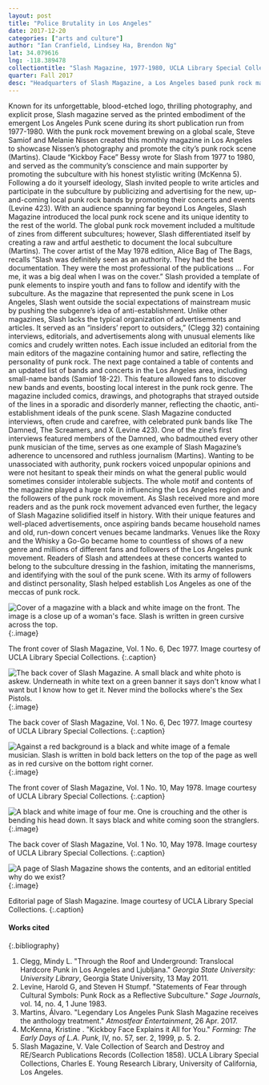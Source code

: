 ```yaml
---
layout: post
title: "Police Brutality in Los Angeles"
date: 2017-12-20
categories: ["arts and culture"]
author: "Ian Cranfield, Lindsey Ha, Brendon Ng"
lat: 34.079616
lng: -118.389478
collectiontitle: "Slash Magazine, 1977-1980, UCLA Library Special Collections"
quarter: Fall 2017
desc: "Headquarters of Slash Magazine, a Los Angeles based punk rock magazine."
---
```

Known for its unforgettable, blood-etched logo, thrilling photography, and explicit prose, Slash magazine served as the printed embodiment of the emergent Los Angeles Punk scene during its short publication run from 1977-1980. With the punk rock movement brewing on a global scale, Steve Samiof and Melanie Nissen created this monthly magazine in Los Angeles to showcase Nissen’s photography and promote the city’s punk rock scene (Martins). Claude “Kickboy Face” Bessy wrote for Slash from 1977 to 1980, and served as the community’s conscience and main supporter by promoting the subculture with his honest stylistic writing (McKenna 5). Following a do it yourself ideology, Slash invited people to write articles and participate in the subculture by publicizing and advertising for the new, up-and-coming local punk rock bands by promoting their concerts and events (Levine 423). With an audience spanning far beyond Los Angeles, Slash Magazine introduced the local punk rock scene and its unique identity to the rest of the world. The global punk rock movement included a multitude of zines from different subcultures; however, Slash differentiated itself by creating a raw and artful aesthetic to document the local subculture (Martins). The cover artist of the May 1978 edition, Alice Bag of The Bags, recalls “Slash was definitely seen as an authority. They had the best documentation. They were the most professional of the publications … For me, it was a big deal when I was on the cover.” Slash provided a template of punk elements to inspire youth and fans to follow and identify with the subculture.
As the magazine that represented the punk scene in Los Angeles, Slash went outside the social expectations of mainstream music by pushing the subgenre’s idea of anti-establishment. Unlike other magazines, Slash lacks the typical organization of advertisements and articles. It served as an “insiders’ report to outsiders,” (Clegg 32) containing interviews, editorials, and advertisements along with unusual elements like comics and crudely written notes. Each issue included an editorial from the main editors of the magazine containing humor and satire, reflecting the personality of punk rock. The next page contained a table of contents and an updated list of bands and concerts in the Los Angeles area, including small-name bands (Samiof 18-22). This feature allowed fans to discover new bands and events, boosting local interest in the punk rock genre. The magazine included comics, drawings, and photographs that strayed outside of the lines in a sporadic and disorderly manner, reflecting the chaotic, anti-establishment ideals of the punk scene. Slash Magazine conducted interviews, often crude and carefree, with celebrated punk bands like The Damned, The Screamers, and X (Levine 423). One of the zine’s first interviews featured members of the Damned, who badmouthed every other punk musician of the time, serves as one example of Slash Magazine’s adherence to uncensored and ruthless journalism (Martins). Wanting to be unassociated with authority, punk rockers voiced unpopular opinions and were not hesitant to speak their minds on what the general public would sometimes consider intolerable subjects. The whole motif and contents of the magazine played a huge role in influencing the Los Angeles region and the followers of the punk rock movement.
As Slash received more and more readers and as the punk rock movement advanced even further, the legacy of Slash Magazine solidified itself in history. With their unique features and well-placed advertisements, once aspiring bands became household names and old, run-down concert venues became landmarks. Venues like the Roxy and the Whisky a Go-Go became home to countless of shows of a new genre and millions of different fans and followers of the Los Angeles punk movement. Readers of Slash and attendees at these concerts wanted to belong to the subculture dressing in the fashion, imitating the mannerisms, and identifying with the soul of the punk scene. With its army of followers and distinct personality, Slash helped establish Los Angeles as one of the meccas of punk rock.


![Cover of a magazine with a black and white image on the front. The image is a close up of a woman's face. Slash is written in green cursive across the top.](images/slashdeccover.jpg)
   {:.image}

The front cover of Slash Magazine, Vol. 1 No. 6, Dec 1977. Image courtesy of UCLA Library Special Collections.
   {:.caption}

![The back cover of Slash Magazine. A small black and white photo is askew. Underneath in white text on a green banner it says don't know what I want but I know how to get it. Never mind the bollocks where's the Sex Pistols.](images/slashdeccover_1.jpg)  
   {:.image}

The back cover of Slash Magazine, Vol. 1 No. 6, Dec 1977. Image courtesy of UCLA Library Special Collections.
   {:.caption}

![Against a red background is a black and white image of a female musician. Slash is written in bold back letters on the top of the page as well as in red cursive on the bottom right corner.](images/slashmaycover.jpg)
   {:.image}

The front cover of Slash Magazine, Vol. 1 No. 10, May 1978. Image courtesy of UCLA Library Special Collections.
   {:.caption}

![A black and white image of four me. One is crouching and the other is bending his head down. It says black and white coming soon the stranglers.](images/slashmaycover_1.jpg)
   {:.image}

The back cover of Slash Magazine, Vol. 1 No. 10, May 1978. Image courtesy of UCLA Library Special Collections.
   {:.caption}

![A page of Slash Magazine shows the contents, and an editorial entitled why do we exist?](images/slasheditorial.jpg)
   {:.image}

Editorial page of Slash Magazine. Image courtesy of UCLA Library Special Collections.
   {:.caption}


#### Works cited

{:.bibliography}
1. Clegg, Mindy L. "Through the Roof and Underground: Translocal Hardcore Punk in Los Angeles and Ljubljana." _Georgia State University: University Library_, Georgia State University, 13 May 2011.
2. Levine, Harold G, and Steven H Stumpf. "Statements of Fear through Cultural Symbols: Punk Rock as a Reflective Subculture." _Sage Journals_, vol. 14, no. 4, 1 June 1983.
3. Martins, Álvaro. "Legendary Los Angeles Punk Slash Magazine receives the anthology treatment." _Atmostfear Entertainment_, 26 Apr. 2017.
4. McKenna, Kristine . "Kickboy Face Explains it All for You." _Forming: The Early Days of L.A. Punk_, IV, no. 57, ser. 2, 1999, p. 5. 2.
5. Slash Magazine, V. Vale Collection of Search and Destroy and RE/Search Publications Records (Collection 1858). UCLA Library Special Collections, Charles E. Young Research Library, University of California, Los Angeles.
